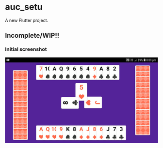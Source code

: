 # auc_setu

A new Flutter project.

## Incomplete/WIP!!

### Initial screenshot

![Screenshot](docs/auc_setu_demo_board.gif)
